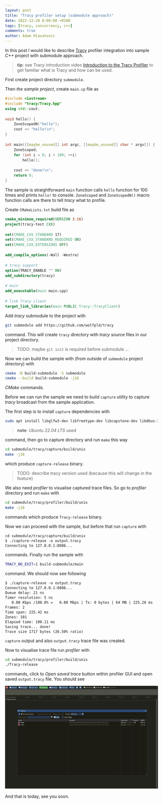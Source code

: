 ```yaml
---
layout: post
title: "Tracy profiler setup (submodule approach)"
date: 2022-12-28 8:00:00 +0100
tags: [tracy, concurrency, c++]
comments: true
author: Adam Hlavatovic
---
```


In this post I would like to describe [Tracy](https://github.com/wolfpld/tracy) profiler integration into sample *C++* project with submodule approach. 

> **tip**: see Tracy introduction video [Introduction to the Tracy Profiler](https://www.youtube.com/watch?v=fB5B46lbapc) to get familiar what is Tracy and how can be used.

First create project directory `submodule`.

Then *the sample project*, create `main.cp` file as

```c++
#include <iostream>
#include "tracy/Tracy.hpp"
using std::cout;

void hello() {
	ZoneScopedN("hello");
	cout << "hello!\n";
}

int main([[maybe_unused]] int argc, [[maybe_unused]] char * argv[]) {
	ZoneScoped;
	for (int i = 0; i < 100; ++i)
		hello();

	cout << "done!\n";
	return 0;
}
```

The sample is straightforward `main` function calls `hello` function for 100 times and prints `hello!` to console. `ZoneScoped` and `ZoneScopedN()` macro function calls are there to tell *tracy* what to profile.

Create `CMakeLists.txt` build file as

```CMake
cmake_minimum_required(VERSION 3.16)
project(tracy-test CXX)

set(CMAKE_CXX_STANDARD 17)
set(CMAKE_CXX_STANDARD_REQUIRED ON)
set(CMAKE_CXX_EXTENSIONS OFF)

add_compile_options(-Wall -Wextra)

# tracy support
option(TRACY_ENABLE "" ON)
add_subdirectory(tracy)

# main
add_executable(main main.cpp)

# link Tracy client
target_link_libraries(main PUBLIC Tracy::TracyClient)
```

Add *tracy* submodule to the project with

```bash
git submodule add https://github.com/wolfpld/tracy
```

command. This will create `tracy` directory with *tracy* source files in our project directory.

> TODO: maybe `git init` is required before submodule ...


Now we can build the sample with (from outside of `submodule` project directory) with

```bash
cmake -B build-submodule -S submodule
cmake --build build-submodule -j16
```

*CMake* commands.

Before we can run the sample we need to build `capture` utility to capture *tracy* broadcast from the sample application.

The first step is to install `capture` dependencies with

```bash
sudo apt install libglfw3-dev libfreetype-dev libcapstone-dev libdbus-1-dev
```

> **note**: *Ubuntu 22.04 LTS* used

command, then go to capture directory and run `make` this way

```bash
cd submodule/tracy/capture/build/unix
make -j16
```

which produce `capture-release` binary.

> TODO: describe tracy version used (because this will change in the feature)

We also need *profiler* to visualise captured trace files. So go to *profiler* directory and run `make` with

```bash
cd submodule/tracy/profiler/build/unix
make -j16
```

commands which produce `Tracy-release` binary.

Now we can proceed with the sample, but before that run `capture` with

```console
cd submodule/tracy/capture/build/unix
$ ./capture-release -o output.tracy
Connecting to 127.0.0.1:8086...
```

commands. Finally run the sample with

```bash
TRACY_NO_EXIT=1 build-submodule/main
```

command. We should now see following

```console
$ ./capture-release -o output.tracy
Connecting to 127.0.0.1:8086...
Queue delay: 21 ns
Timer resolution: 5 ns
   0.00 Kbps /100.0% =   0.00 Mbps | Tx: 0 bytes | 64 MB | 225.28 ms
Frames: 2
Time span: 225.42 ms
Zones: 101
Elapsed time: 100.11 ms
Saving trace... done!
Trace size 1717 bytes (26.50% ratio)
```

`capture` output and also `output.tracy` trace file was created.

Now to visualise trace file run *profiler* with

```bash
cd submodule/tracy/profiler/build/unix
./Tracy-release
```

commands, click to *Open saved trace* button within profiler GUI and open saved `output.tracy` file. You should see 

![image](/assets/image/tracy_profiler_sample.png "Tracy profiler screenshot.")

And that is today, see you soon.
